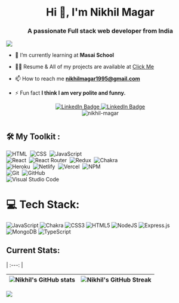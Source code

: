 <!-- Github Banner Section-->
<!-- [![Nikhils's GitHub Banner](./assets/GithubBanner.png)](https://nikhil-magar.github.io/) -->



<h1 align="center">Hi 👋, I'm Nikhil Magar</h1>
<h3 align="center">A passionate 
  Full stack web developer from India</h3>
  
<!-- ![logo](https://github.com/Nikras512/Nikras512/blob/main/banner_for_github.jpg?raw=true) -->

<p><img align="center" src="https://gr7800.github.io/static/media/bg1.d4a402f4b5da5590c675.gif" /></p>



- 🌱 I’m currently learning at **Masai School**

 - 👨‍💻 Resume & All of my projects are available at  <a href="https://drive.google.com/file/d/1GJJb4n_n1XwSPl6CJkFe06rRxRpgkF0u/view?usp=sharing">Click Me</a>  

- 📫 How to reach me **nikhilmagar1995@gmail.com**

- ⚡ Fun fact **I think I am very polite and funny.**



<!-- Adding Social Buttons -->
<div id="badges" align="center">
  <a href="https://www.linkedin.com/in/nikhil-512-401131168/">
    <img src="https://img.shields.io/badge/Nikhil Magar-blue?style=for-the-badge&logo=linkedin&logoColor=white" alt="LinkedIn Badge"/>
  </a>
  <a href="mailto:nikhilmagar1995@gmail.com">
    <img src="https://img.shields.io/badge/Nikhil Magar-red?style=for-the-badge&logo=gmail&logoColor=white" alt="LinkedIn Badge"/>
  </a>
<!--   <a href="https://github.com/Nikras512">
    <img src="https://img.shields.io/badge/My Portfolio-brightgreen?style=for-the-badge&logoColor=red" alt="Youtube Badge"/>
  </a> -->
<!--   <a href="https://drive.google.com/file/d/1bQJfOs7pyOy1T3sBEVRlAXDk5RyPHOq-/view?usp=sharing">
    <img src="https://img.shields.io/badge/My Resume-blueviolet?style=for-the-badge&logo=inbox&logoColor=white" alt="Twitter Badge"/>
  </a> -->
</div>
<div align="center"> <img src="https://komarev.com/ghpvc/?username=shagun0061&label=Profile%20views&color=0e75b6&style=flat" alt="nikhil-magar" /> </div>
<h1></h1>

 

## 🛠 My Toolkit : 
![HTML](https://img.shields.io/badge/-HTML-05122A?style=flat&logo=HTML5)&nbsp;
![CSS](https://img.shields.io/badge/-CSS-05122A?style=flat&logo=CSS3&logoColor=1572B6)&nbsp;
![JavaScript](https://img.shields.io/badge/-JavaScript-05122A?style=flat&logo=javascript)&nbsp;
<br />
![React](https://img.shields.io/badge/-React-05122A?style=flat&logo=react)&nbsp;
![React Router](https://img.shields.io/badge/React_Router-CA4245?style=flat&for-the-badge&logo=react-router&logoColor=white)&nbsp;
![Redux](https://img.shields.io/badge/redux-%23593d88.svg?style=flat&for-the-badge&logo=redux&logoColor=white)&nbsp; 
![Chakra](https://img.shields.io/badge/chakra-%234ED1C5.svg?style=flat&for-the-badge&logo=chakraui&logoColor=white)&nbsp;
<br />
![Heroku](https://img.shields.io/badge/heroku-%23430098.svg?style=flat&for-the-badge&logo=heroku&logoColor=white)&nbsp;
![Netlify](https://img.shields.io/badge/netlify-%23000000.svg?style=flat&for-the-badge&logo=netlify&logoColor=#00C7B7)&nbsp;
![Vercel](https://img.shields.io/badge/vercel-%23000000.svg?style=flat&for-the-badge&logo=vercel&logoColor=white)&nbsp;
![NPM](https://img.shields.io/badge/NPM-%23000000.svg?style=flat&for-the-badge&logo=npm&logoColor=white)&nbsp;
<br />
![Git](https://img.shields.io/badge/-Git-05122A?style=flat&logo=git)&nbsp;
![GitHub](https://img.shields.io/badge/-GitHub-05122A?style=flat&logo=github)&nbsp;
<br />
![Visual Studio Code](https://img.shields.io/badge/-Visual%20Studio%20Code-05122A?style=flat&logo=visual-studio-code&logoColor=007ACC)&nbsp;

<div>

<!--  [![My Skills](https://skills.thijs.gg/icons?i=javaScript,spring,hibernate,maven,mysql,aws,js,html,css,git)](https://skills.thijs.gg) -->
# 💻 Tech Stack:
![JavaScript](https://img.shields.io/badge/javascript-%23323330.svg?style=for-the-badge&logo=javascript&logoColor=%23F7DF1E) ![Chakra](https://img.shields.io/badge/chakra-%234ED1C5.svg?style=for-the-badge&logo=chakraui&logoColor=white) ![CSS3](https://img.shields.io/badge/css3-%231572B6.svg?style=for-the-badge&logo=css3&logoColor=white) ![HTML5](https://img.shields.io/badge/html5-%23E34F26.svg?style=for-the-badge&logo=html5&logoColor=white) ![NodeJS](https://img.shields.io/badge/node.js-6DA55F?style=for-the-badge&logo=node.js&logoColor=white) ![Express.js](https://img.shields.io/badge/express.js-%23404d59.svg?style=for-the-badge&logo=express&logoColor=%2361DAFB) ![MongoDB](https://img.shields.io/badge/MongoDB-%234ea94b.svg?style=for-the-badge&logo=mongodb&logoColor=white) ![TypeScript](https://img.shields.io/badge/typescript-%23007ACC.svg?style=for-the-badge&logo=typescript&logoColor=white)
</div>

## Current Stats:

<!-- |   ![Nikhil's github activity graph](https://activity-graph.herokuapp.com/graph?username=Nikras512&theme=rogue) | -->
| :---: |

| ![Nikhil's GitHub stats](https://github-readme-stats.vercel.app/api?username=Nikras512&show_icons=true&theme=radical) | ![Nikhil's GitHub Streak](https://github-readme-streak-stats.herokuapp.com/?user=Nikras512&theme=radical) |
| :---: | :---: |
![](https://github-profile-summary-cards.vercel.app/api/cards/profile-details?username=Nikras512&theme=radical)
